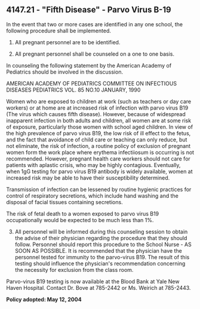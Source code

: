 ## 4147.21 - "Fifth Disease" - Parvo Virus B-19

In the event that two or more cases are identified in any one school, the following procedure shall be implemented.

1.  All pregnant personnel are to be identified.

2.  All pregnant personnel shall be counseled on a one to one basis.

  In counseling the following statement by the American Academy of Pediatrics should be involved in the discussion.

  AMERICAN ACADEMY OF PEDIATRICS COMMITTEE ON INFECTIOUS DISEASES PEDIATRICS VOL. 85 NO.10 JANUARY, 1990

  Women who are exposed to children at work (such as teachers or day care workers) or at home are at increased risk of infection with parvo virus B19 (The virus which causes fifth disease).  However, because of widespread inapparent infection in both adults and children, all women are at some risk of exposure, particularly those women with school aged children.  In view of the high prevalence of parvo virus B19, the low risk of ill effect to the fetus, and the fact that avoidance of child care or teaching can only reduce, but not eliminate, the risk of infection, a routine policy of exclusion of pregnant women form the work place where erythema infectiiosum is occurring is not recommended.  However, pregnant health care workers should not care for patients with aplastic crisis, who may be highly contagious.  Eventually, when 1gG testing for parvo virus B19 antibody is widely available, women at increased risk may be able to have their susceptibility determined.

  Transmission of infection can be lessened by routine hygienic practices for control of respiratory secretions, which include hand washing and the disposal of facial tissues containing secretions.

  The risk of fetal death to a women exposed to parvo virus B19 occupationally would be expected to be much less than 1%.

3.  All personnel will be informed during this counseling session to obtain the advise of their physician regarding the procedure that they should follow.  Personnel should report this procedure to the School Nurse - AS SOON AS POSSIBLE.  It is recommended that the physician have the personnel tested for immunity to the parvo-virus B19.  The result of this testing should influence the physician's recommendation concerning the necessity for exclusion from the class room.

  Parvo-virus B19 testing is now available at the Blood Bank at Yale New Haven Hospital.  Contact Dr. Bove at 785-2442 or Ms. Weirich at 785-2443.

**Policy adopted:  May 12, 2004**

